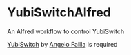 # YubiSwitchAlfred
An Alfred workflow to control YubiSwitch

[YubiSwitch](https://github.com/pallotron/yubiswitch "pallotron/yubiswitch") by [Angelo Failla](https://github.com/pallotron) is required
